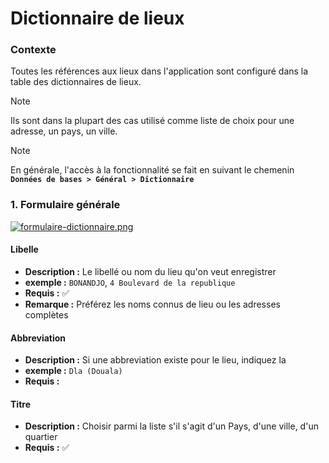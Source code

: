 # Dictionnaire de lieux

### Contexte

Toutes les références aux lieux dans l'application sont configuré dans la table des dictionnaires de lieux.

> [!NOTE]  
> Ils sont dans la plupart des cas utilisé comme liste de choix pour une adresse, un pays, un ville. <br/>

> [!NOTE]  
> En générale, l'accès à la fonctionnalité se fait en suivant le chemenin **`Données de bases > Général > Dictionnaire`**

### 1. Formulaire générale

[![formulaire-dictionnaire.png](https://i.postimg.cc/ydWGVQcg/formulaire-dictionnaire.png)](https://postimg.cc/sQdmmJns)

#### **Libelle**

- **Description :** Le libellé ou nom du lieu qu'on veut enregistrer
- **exemple :** `BONANDJO`, `4 Boulevard de la republique`
- **Requis :** ✅
- **Remarque :** Préférez les noms connus de lieu ou les adresses complètes

#### **Abbreviation**

- **Description :** Si une abbreviation existe pour le lieu, indiquez la
- **exemple :** `Dla (Douala)`
- **Requis :**

#### **Titre**

- **Description :** Choisir parmi la liste s'il s'agit d'un Pays, d'une ville, d'un quartier
- **Requis :** ✅

